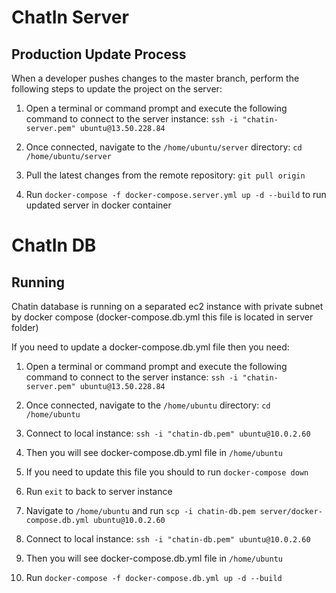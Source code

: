 # ChatIn Server

## Production Update Process

When a developer pushes changes to the master branch, perform the following steps to update the project on the server:

1. Open a terminal or command prompt and execute the following command to connect to the server instance: `ssh -i "chatin-server.pem" ubuntu@13.50.228.84`

2. Once connected, navigate to the `/home/ubuntu/server` directory: `cd /home/ubuntu/server`

3. Pull the latest changes from the remote repository: `git pull origin`

4. Run `docker-compose -f docker-compose.server.yml up -d --build` to run updated server in docker container

# ChatIn DB

## Running

Chatin database is running on a separated ec2 instance with private subnet by docker compose (docker-compose.db.yml this file is located in server folder)

If you need to update a docker-compose.db.yml file then you need:

1. Open a terminal or command prompt and execute the following command to connect to the server instance: `ssh -i "chatin-server.pem" ubuntu@13.50.228.84`

2. Once connected, navigate to the `/home/ubuntu` directory: `cd /home/ubuntu`

3. Connect to local instance: `ssh -i "chatin-db.pem" ubuntu@10.0.2.60`

4. Then you will see docker-compose.db.yml file in `/home/ubuntu`

5. If you need to update this file you should to run `docker-compose down`

6. Run `exit` to back to server instance

7. Navigate to `/home/ubuntu` and run `scp -i chatin-db.pem server/docker-compose.db.yml ubuntu@10.0.2.60`  

8. Connect to local instance: `ssh -i "chatin-db.pem" ubuntu@10.0.2.60`

9. Then you will see docker-compose.db.yml file in `/home/ubuntu`

10. Run `docker-compose -f docker-compose.db.yml up -d --build`
